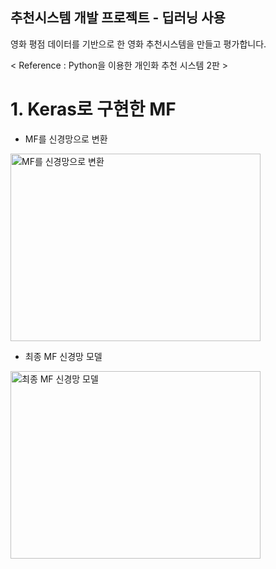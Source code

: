 ## 추천시스템 개발 프로젝트 - 딥러닝 사용
영화 평점 데이터를 기반으로 한 영화 추천시스템을 만들고 평가합니다.

< Reference : Python을 이용한 개인화 추천 시스템 2판 >
# 1. Keras로 구현한 MF

* MF를 신경망으로 변환
<img src="https://drive.google.com/uc?id=1sQDSBAViZvh9YhfLUQj2QiiMzNGtGmIc" alt="MF를 신경망으로 변환" height="300" width="400">

* 최종 MF 신경망 모델
<img src="https://drive.google.com/uc?id=1sQO8nAgg5aNkX36QZj6I2NaH9Mkz7STM" alt="최종 MF 신경망 모델" height="300" width="400">
